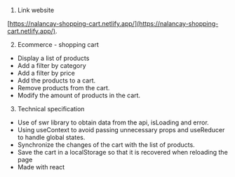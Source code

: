1. Link website

[https://nalancay-shopping-cart.netlify.app/](https://nalancay-shopping-cart.netlify.app/).

2. Ecommerce - shopping cart

- Display a list of products
- Add a filter by category
- Add a filter by price
- Add the products to a cart.
- Remove products from the cart.
- Modify the amount of products in the cart.

3. Technical specification

- Use of swr library to obtain data from the api, isLoading and error.
- Using useContext to avoid passing unnecessary props and useReducer to handle global states.
- Synchronize the changes of the cart with the list of products.
- Save the cart in a localStorage so that it is recovered when reloading the page
- Made with react
